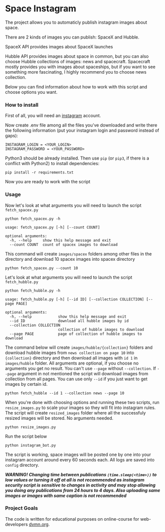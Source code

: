# Space Instagram

The project allows you to automaticly publish instagram images about space.

There are 2 kinds of images you can publish: SpaceX and Hubble.

SpaceX API provides images about SpaceX launches

Hubble API provides images about space in common, but you can also choose Hubble collections of images: news and spacecraft. Spacecraft mostly provides you with images about spaceships, but if you want to see something more fascinating, I highly recommend you to choose news collection.

Below you can find information about how to work with this script and choose options you want.

### How to install

First of all, you will need an [instagram](https://www.instagram.com/) account.

Now create .env file among all the files you've downloaded and write there the following information (put your instagram login and password instead of gaps):
```
INSTAGRAM_LOGIN = <YOUR_LOGIN>
INSTAGRAM_PASSWORD = <YOUR_PASSWORD>
```

Python3 should be already installed. 
Then use `pip` (or `pip3`, if there is a conflict with Python2) to install dependencies:
```
pip install -r requirements.txt
```
Now you are ready to work with the script

### Usage

Now let's look at what arguments you will need to launch the script ```fetch_spacex.py```

```
python fetch_spacex.py -h
```

```
usage: fetch_spacex.py [-h] [--count COUNT]

optional arguments:
  -h, --help     show this help message and exit
  --count COUNT  count of spacex images to download
```

This command will create ```images/spacex``` folders among other files in the directory and download 10 spacex images into spacex directory

```
python fetch_spacex.py --count 10
```

Let's look at what arguments you will need to launch the script ```fetch_hubble.py```

```
python fetch_hubble.py -h
```

```
usage: fetch_hubble.py [-h] [--id ID] [--collection COLLECTION] [--page PAGE]

optional arguments:
  -h, --help            show this help message and exit
  --id ID               download all hubble images by id
  --collection COLLECTION
                        collection of hubble images to download
  --page PAGE           page of collection of hubble images to download
```

The command below will create ```images/hubble/{collection}``` folders and download hubble images from ```news collection on page 10``` into ```{collection}``` directory and then download all images with ```id 1``` in ```images/hubble``` folder. All arguments are optional, if you choose no arguments you get no result. You can't use ```--page``` without ```--collection```. If ```--page``` argument in not mentioned the script will download images from collection from all pages. You can use only ```--id``` if you just want to get images by certain id.

```
python fetch_hubble --id 1 --collection news --page 10
```

When you're done with choosing options and running these two scripts, run ```resize_images.py``` to scale your images so they will fit into instagram rules. The script will create ```resized_images``` folder where all the successfuly resized images will be stored. No arguments needed.

```
python resize_images.py
```

Run the script below

```
python instagram_bot.py
```

The script is working, space images will be posted one by one into your instagram account around every 60 seconds each. All logs are saved into ```config``` directory.

***WARNING! Changing time between publications ```(time.sleep(<time>))``` to low values or turning it off at all is not recommended as instagram security script is sensitive to changes in activity and may stop allowing you doing any publications from 24 hours to 4 days. Also uploading same images or images with same caption is not recommended***

### Project Goals

The code is written for educational purposes on online-course for web-developers [dvmn.org](https://dvmn.org/).
